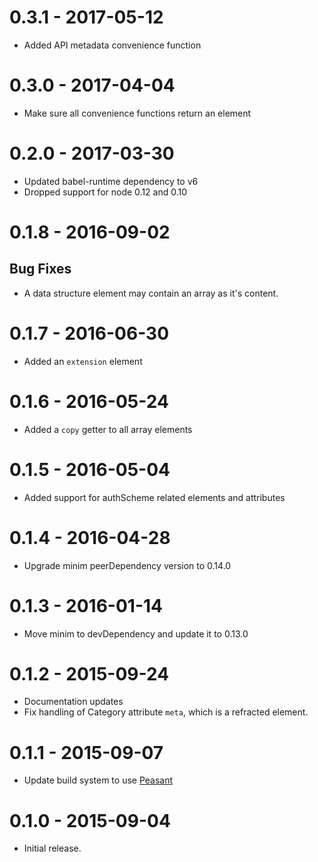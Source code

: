 # 0.3.1 - 2017-05-12

- Added API metadata convenience function

# 0.3.0 - 2017-04-04

- Make sure all convenience functions return an element

# 0.2.0 - 2017-03-30

- Updated babel-runtime dependency to v6
- Dropped support for node 0.12 and 0.10

# 0.1.8 - 2016-09-02

## Bug Fixes

- A data structure element may contain an array as it's content.

# 0.1.7 - 2016-06-30

- Added an `extension` element

# 0.1.6 - 2016-05-24

- Added a `copy` getter to all array elements

# 0.1.5 - 2016-05-04

- Added support for authScheme related elements and attributes

# 0.1.4 - 2016-04-28

- Upgrade minim peerDependency version to 0.14.0

# 0.1.3 - 2016-01-14

- Move minim to devDependency and update it to 0.13.0

# 0.1.2 - 2015-09-24

- Documentation updates
- Fix handling of Category attribute `meta`, which is a refracted element.

# 0.1.1 - 2015-09-07

- Update build system to use [Peasant](https://github.com/danielgtaylor/peasant)

# 0.1.0 - 2015-09-04

- Initial release.
